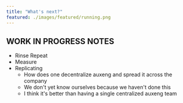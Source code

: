 ```yaml
---
title: "What's next?"
featured: ./images/featured/running.png
---
```



## WORK IN PROGRESS NOTES
- Rinse Repeat
- Measure
- Replicating
    - How does one decentralize auxeng and spread it across the company
    - We don't yet know ourselves because we haven't done this
    - I think it's better than having a single centralized auxeng team
